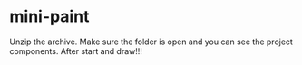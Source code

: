 # mini-paint
Unzip the archive. Make sure the folder is open and you can see the project components. After start and draw!!!
